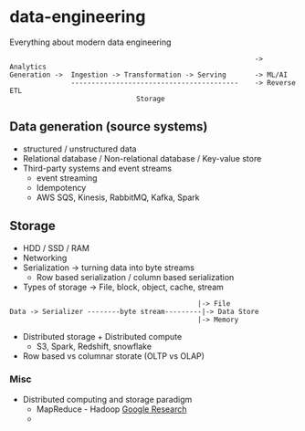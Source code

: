 # data-engineering
Everything about modern data engineering
```
                                                            -> Analytics
Generation ->  Ingestion -> Transformation -> Serving       -> ML/AI
               -----------------------------------------    -> Reverse ETL
                               Storage
```
## Data generation (source systems)
* structured / unstructured data
* Relational database / Non-relational database / Key-value store
* Third-party systems and event streams
  * event streaming
  * Idempotency
  * AWS SQS, Kinesis, RabbitMQ, Kafka, Spark
## Storage
* HDD / SSD / RAM
* Networking
* Serialization -> turning data into byte streams
  * Row based serialization / column based serialization
* Types of storage -> File, block, object, cache, stream
 ```
                                               |-> File
Data -> Serializer --------byte stream---------|-> Data Store
                                               |-> Memory  
```
* Distributed storage + Distributed compute
  * S3, Spark, Redshift, snowflake
* Row based vs columnar storate (OLTP vs OLAP)
  



### Misc
* Distributed computing and storage paradigm
  * MapReduce - Hadoop [Google Research](https://static.googleusercontent.com/media/research.google.com/en//archive/mapreduce-osdi04.pdf)
  * 
